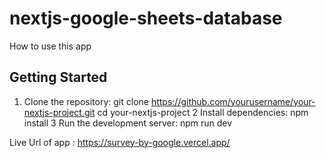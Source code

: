 # nextjs-google-sheets-database

How to use this app 

## Getting Started


1. Clone the repository:
   git clone https://github.com/yourusername/your-nextjs-project.git
   cd your-nextjs-project
2 Install dependencies:
npm install
3 Run the development server:
npm run dev

Live Url of app : 
https://survey-by-google.vercel.app/

